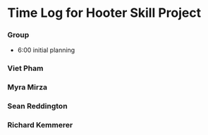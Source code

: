 # Time Log for Hooter Skill Project

### Group
  - 6:00 initial planning
  
  
### Viet Pham


### Myra Mirza


### Sean Reddington


### Richard Kemmerer

